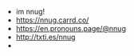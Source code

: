 - im nnug! 
- https://nnug.carrd.co/
- https://en.pronouns.page/@nnug
- http://txti.es/nnug
- 

<!---
nnnug/nnnug is a ✨ special ✨ repository because its `README.md` (this file) appears on your GitHub profile.
You can click the Preview link to take a look at your changes.
--->
